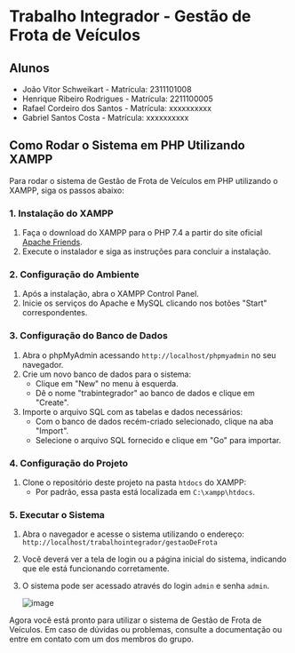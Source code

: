 # Trabalho Integrador - Gestão de Frota de Veículos

## Alunos
- João Vitor Schweikart - Matrícula: 2311101008
- Henrique Ribeiro Rodrigues - Matrícula: 2211100005
- Rafael Cordeiro dos Santos - Matrícula: xxxxxxxxxx
- Gabriel Santos Costa - Matrícula: xxxxxxxxxx

## Como Rodar o Sistema em PHP Utilizando XAMPP

Para rodar o sistema de Gestão de Frota de Veículos em PHP utilizando o XAMPP, siga os passos abaixo:

### 1. Instalação do XAMPP
1. Faça o download do XAMPP para o PHP 7.4 a partir do site oficial [Apache Friends](https://sourceforge.net/projects/xampp/files/XAMPP%20Windows/7.4.33/).
2. Execute o instalador e siga as instruções para concluir a instalação.

### 2. Configuração do Ambiente
1. Após a instalação, abra o XAMPP Control Panel.
2. Inicie os serviços do Apache e MySQL clicando nos botões "Start" correspondentes.

### 3. Configuração do Banco de Dados
1. Abra o phpMyAdmin acessando `http://localhost/phpmyadmin` no seu navegador.
2. Crie um novo banco de dados para o sistema:
   - Clique em "New" no menu à esquerda.
   - Dê o nome "trabintegrador" ao banco de dados e clique em "Create".
3. Importe o arquivo SQL com as tabelas e dados necessários:
   - Com o banco de dados recém-criado selecionado, clique na aba "Import".
   - Selecione o arquivo SQL fornecido e clique em "Go" para importar.

### 4. Configuração do Projeto
1. Clone o repositório deste projeto na pasta `htdocs` do XAMPP:
   - Por padrão, essa pasta está localizada em `C:\xampp\htdocs`.

### 5. Executar o Sistema
1. Abra o navegador e acesse o sistema utilizando o endereço: `http://localhost/trabalhointegrador/gestaoDeFrota`
2. Você deverá ver a tela de login ou a página inicial do sistema, indicando que ele está funcionando corretamente.
3. O sistema pode ser acessado através do login `admin` e senha `admin`.
   
   ![image](https://github.com/joaoschweikart/trabalhoIntegrador/assets/100777351/c2681217-53ec-4a94-8a9f-70ef64686d44)


Agora você está pronto para utilizar o sistema de Gestão de Frota de Veículos. Em caso de dúvidas ou problemas, consulte a documentação ou entre em contato com um dos membros do grupo.
